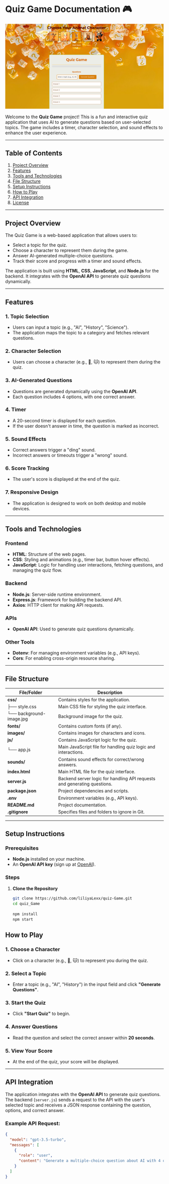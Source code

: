 # Quiz Game Documentation 🎮

![Animated Computer](./images/animals/screenshot.png)

Welcome to the **Quiz Game** project! This is a fun and interactive quiz application that uses AI to generate questions based on user-selected topics. The game includes a timer, character selection, and sound effects to enhance the user experience.

---

## Table of Contents
1. [Project Overview](#project-overview)
2. [Features](#features)
3. [Tools and Technologies](#tools-and-technologies)
4. [File Structure](#file-structure)
5. [Setup Instructions](#setup-instructions)
6. [How to Play](#how-to-play)
7. [API Integration](#api-integration)
8. [License](#license)

---

## Project Overview

The Quiz Game is a web-based application that allows users to:
- Select a topic for the quiz.
- Choose a character to represent them during the game.
- Answer AI-generated multiple-choice questions.
- Track their score and progress with a timer and sound effects.

The application is built using **HTML**, **CSS**, **JavaScript**, and **Node.js** for the backend. It integrates with the **OpenAI API** to generate quiz questions dynamically.

---

## Features

### 1. **Topic Selection**
   - Users can input a topic (e.g., "AI", "History", "Science").
   - The application maps the topic to a category and fetches relevant questions.

### 2. **Character Selection**
   - Users can choose a character (e.g., 🐶, 🐱) to represent them during the quiz.

### 3. **AI-Generated Questions**
   - Questions are generated dynamically using the **OpenAI API**.
   - Each question includes 4 options, with one correct answer.

### 4. **Timer**
   - A 20-second timer is displayed for each question.
   - If the user doesn't answer in time, the question is marked as incorrect.

### 5. **Sound Effects**
   - Correct answers trigger a "ding" sound.
   - Incorrect answers or timeouts trigger a "wrong" sound.

### 6. **Score Tracking**
   - The user's score is displayed at the end of the quiz.

### 7. **Responsive Design**
   - The application is designed to work on both desktop and mobile devices.

---

## Tools and Technologies

### Frontend
- **HTML**: Structure of the web pages.
- **CSS**: Styling and animations (e.g., timer bar, button hover effects).
- **JavaScript**: Logic for handling user interactions, fetching questions, and managing the quiz flow.

### Backend
- **Node.js**: Server-side runtime environment.
- **Express.js**: Framework for building the backend API.
- **Axios**: HTTP client for making API requests.

### APIs
- **OpenAI API**: Used to generate quiz questions dynamically.

### Other Tools
- **Dotenv**: For managing environment variables (e.g., API keys).
- **Cors**: For enabling cross-origin resource sharing.

---

## File Structure
| File/Folder          | Description                                                                 |
|----------------------|-----------------------------------------------------------------------------|
| **css/**             | Contains styles for the application.                                        |
| ├── style.css        | Main CSS file for styling the quiz interface.                               |
| └── background-image.jpg | Background image for the quiz.                                          |
| **fonts/**           | Contains custom fonts (if any).                                             |
| **images/**          | Contains images for characters and icons.                                   |
| **js/**              | Contains JavaScript logic for the quiz.                                     |
| └── app.js           | Main JavaScript file for handling quiz logic and interactions.              |
| **sounds/**          | Contains sound effects for correct/wrong answers.                           |
| **index.html**       | Main HTML file for the quiz interface.                                      |
| **server.js**        | Backend server logic for handling API requests and generating questions.    |
| **package.json**     | Project dependencies and scripts.                                           |
| **.env**             | Environment variables (e.g., API keys).                                     |
| **README.md**        | Project documentation.                                                      |
| **.gitignore**       | Specifies files and folders to ignore in Git.                               |


---

## Setup Instructions

### Prerequisites
- **Node.js** installed on your machine.
- An **OpenAI API key** (sign up at [OpenAI](https://openai.com/)).

### Steps
1. **Clone the Repository**
   ```bash
   git clone https://github.com/liliyaLexx/quiz-Game.git
   cd quiz_Game

   npm install
   npm start


## How to Play
### 1. **Choose a Character**
   - Click on a character (e.g., 🐶, 🐱) to represent you during the quiz.

### 2. **Select a Topic**
   - Enter a topic (e.g., "AI", "History") in the input field and click **"Generate Questions"**.


### 3. **Start the Quiz**
   - Click **"Start Quiz"** to begin.

### 4. **Answer Questions**
   - Read the question and select the correct answer within **20 seconds**.

### 5. **View Your Score**
   - At the end of the quiz, your score will be displayed.

---

## API Integration

The application integrates with the **OpenAI API** to generate quiz questions. The backend (`server.js`) sends a request to the API with the user's selected topic and receives a JSON response containing the question, options, and correct answer.

### Example API Request:
```json
{
  "model": "gpt-3.5-turbo",
  "messages": [
    {
      "role": "user",
      "content": "Generate a multiple-choice question about AI with 4 options and indicate the correct answer."
    }
  ]
}